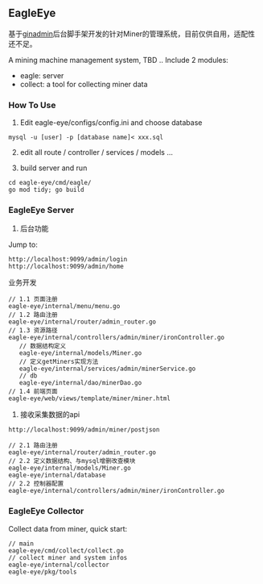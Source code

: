 ## EagleEye

基于[ginadmin](https://github.com/gphper/ginadmin)后台脚手架开发的针对Miner的管理系统，目前仅供自用，适配性还不足。

A mining machine management system, TBD ..
Include 2 modules:
- eagle: server
- collect: a tool for collecting miner data

### How To Use

1. Edit eagle-eye/configs/config.ini and choose database
```
mysql -u [user] -p [database name]< xxx.sql
```

2. edit all route / controller / services / models ...

3. build server and run
```
cd eagle-eye/cmd/eagle/
go mod tidy; go build
```

### EagleEye Server

1. 后台功能

Jump to:
```
http://localhost:9099/admin/login
http://localhost:9099/admin/home
```

业务开发

```
// 1.1 页面注册
eagle-eye/internal/menu/menu.go
// 1.2 路由注册
eagle-eye/internal/router/admin_router.go
// 1.3 资源路径
eagle-eye/internal/controllers/admin/miner/ironController.go
   // 数据结构定义
   eagle-eye/internal/models/Miner.go
   // 定义getMiners实现方法
   eagle-eye/internal/services/admin/minerService.go
   // db
   eagle-eye/internal/dao/minerDao.go
// 1.4 前端页面   
eagle-eye/web/views/template/miner/miner.html
```

1. 接收采集数据的api

```
http://localhost:9099/admin/miner/postjson

// 2.1 路由注册
eagle-eye/internal/router/admin_router.go  
// 2.2 定义数据结构、与mysql增删改查模块
eagle-eye/internal/models/Miner.go
eagle-eye/internal/database
// 2.2 控制器配置
eagle-eye/internal/controllers/admin/miner/ironController.go
```

### EagleEye Collector

Collect data from miner, quick start: 

```
// main
eagle-eye/cmd/collect/collect.go
// collect miner and system infos
eagle-eye/internal/collector
eagle-eye/pkg/tools
```